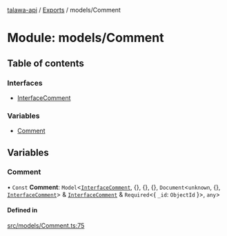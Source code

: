 [talawa-api](../README.md) / [Exports](../modules.md) / models/Comment

# Module: models/Comment

## Table of contents

### Interfaces

- [InterfaceComment](../interfaces/models_Comment.InterfaceComment.md)

### Variables

- [Comment](models_Comment.md#comment)

## Variables

### Comment

• `Const` **Comment**: `Model`\<[`InterfaceComment`](../interfaces/models_Comment.InterfaceComment.md), \{\}, \{\}, \{\}, `Document`\<`unknown`, \{\}, [`InterfaceComment`](../interfaces/models_Comment.InterfaceComment.md)\> & [`InterfaceComment`](../interfaces/models_Comment.InterfaceComment.md) & `Required`\<\{ `_id`: `ObjectId`  \}\>, `any`\>

#### Defined in

[src/models/Comment.ts:75](https://github.com/PalisadoesFoundation/talawa-api/blob/53234da/src/models/Comment.ts#L75)
